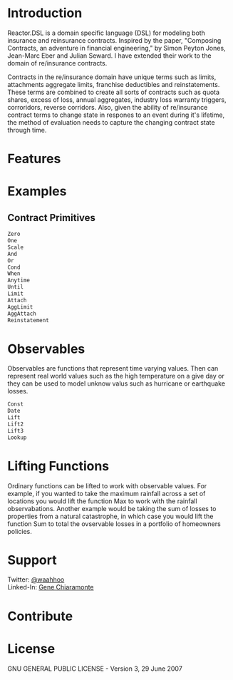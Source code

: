 # Introduction

Reactor.DSL is a domain specific language (DSL) for modeling both insurance and reinsurance contracts. Inspired by the paper, "Composing Contracts, an adventure in financial engineering," by Simon Peyton Jones, Jean-Marc Eber and Julian Seward. I have extended their work to the domain of re/insurance contracts. 

Contracts in the re/insurance domain have unique terms such as limits, attachments aggregate limits, franchise deductibles and reinstatements. These terms are combined to create all sorts of contracts such as quota shares, excess of loss, annual aggregates, industry loss warranty triggers, corroridors, reverse corridors. Also, given the ability of re/insurance contract terms to change state in respones to an event during it's lifetime, the method of evaluation needs to capture the changing contract state through time.

# Features

# Examples

## Contract Primitives

```fsharp
Zero
One
Scale
And 
Or
Cond 
When 
Anytime
Until
Limit
Attach
AggLimit
AggAttach
Reinstatement
```

# Observables

Observables are functions that represent time varying values. Then can represent real world values such as the high temperature on a give day or they can be used to model unknow valus such as hurricane or earthquake losses. 

```fsharp
Const
Date
Lift
Lift2
Lift3
Lookup
```

# Lifting Functions

Ordinary functions can be lifted to work with observable values. For example, if you wanted to take the maximum rainfall across a set of locations you would lift the function Max to work with the rainfall observabations. Another example would be taking the sum of losses to properties from a natural catastrophe, in which case you would lift the function Sum to total the ovservable losses in a portfolio of homeowners policies.

# Support

Twitter: [@waahhoo](https://twitter.com/waahhoo)  
Linked-In: [Gene Chiaramonte](https://www.linkedin.com/in/gene-chiaramonte-8a153a55/)

# Contribute

# License

GNU GENERAL PUBLIC LICENSE - Version 3, 29 June 2007
